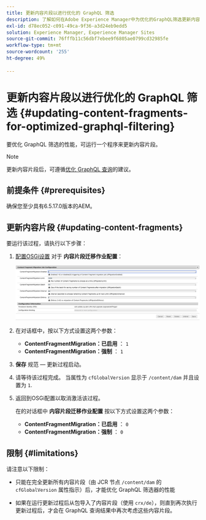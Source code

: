 ```yaml
---
title: 更新内容片段以进行优化的 GraphQL 筛选
description: 了解如何在Adobe Experience Manager中为优化的GraphQL筛选更新内容片段，以便进行Headless内容交付。
exl-id: d78ec052-c091-49ca-9f36-a3d24eb9edd5
solution: Experience Manager, Experience Manager Sites
source-git-commit: 76fffb11c56dbf7ebee9f6805ae0799cd32985fe
workflow-type: tm+mt
source-wordcount: '255'
ht-degree: 49%

---
```


# 更新内容片段以进行优化的 GraphQL 筛选 {#updating-content-fragments-for-optimized-graphql-filtering}

要优化 GraphQL 筛选的性能，可运行一个程序来更新内容片段。

>[!NOTE]
>
>更新内容片段后，可遵循[优化 GraphQL 查询](/help/sites-developing/headless/graphql-api/graphql-optimization.md)的建议。

## 前提条件 {#prerequisites}

确保您至少具有6.5.17.0版本的AEM。

## 更新内容片段 {#updating-content-fragments}

要运行该过程，请执行以下步骤：

1. [配置OSGi设置](/help/sites-deploying/configuring-osgi.md) 对于 **内容片段迁移作业配置**：

   ![OSGi内容片段迁移作业配置](assets/cfm-graphql-update-01.png "OSGi内容片段迁移作业配置")

1. 在对话框中，按以下方式设置这两个参数：

   * **ContentFragmentMigration：已启用** ： `1`
   * **ContentFragmentMigration：强制** ： `1`

1. **保存** 规范 — 更新过程启动。

1. 请等待该过程完成。 当属性为 `cfGlobalVersion` 显示于 `/content/dam` 并且设置为 `1`.

1. 返回到OSGi配置以取消激活该过程。

   在的对话框中 **内容片段迁移作业配置** 按以下方式设置这两个参数：

   * **ContentFragmentMigration：已启用** ： `0`
   * **ContentFragmentMigration：强制** ： `0`

## 限制 {#limitations}

请注意以下限制：

* 只能在完全更新所有内容片段（由 JCR 节点 `/content/dam` 的 `cfGlobalVersion` 属性指示）后，才能优化 GraphQL 筛选器的性能

* 如果在运行更新过程后从包导入了内容片段（使用 `crx/de`），则直到再次执行更新过程后，才会在 GraphQL 查询结果中再次考虑这些内容片段。
